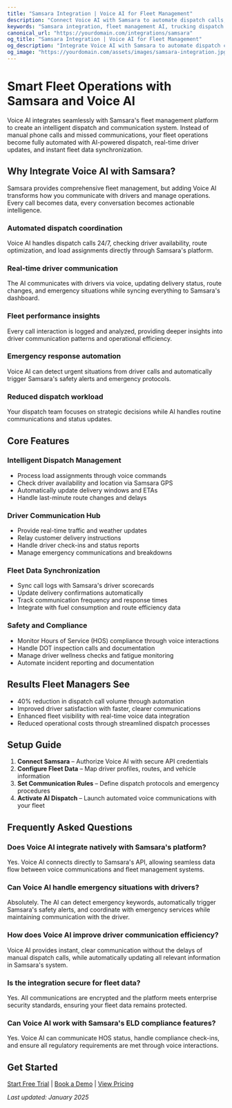 ```yaml
---
title: "Samsara Integration | Voice AI for Fleet Management"
description: "Connect Voice AI with Samsara to automate dispatch calls, track driver communications, and sync fleet data in real-time. Built for trucking companies that want smarter fleet operations and better driver coordination."
keywords: "Samsara integration, fleet management AI, trucking dispatch automation, driver communication AI, fleet telematics voice AI, Samsara voice assistant"
canonical_url: "https://yourdomain.com/integrations/samsara"
og_title: "Samsara Integration | Voice AI for Fleet Management"
og_description: "Integrate Voice AI with Samsara to automate dispatch calls, track driver communications, and sync fleet data in real-time."
og_image: "https://yourdomain.com/assets/images/samsara-integration.jpg"
---
```


# Smart Fleet Operations with Samsara and Voice AI

Voice AI integrates seamlessly with Samsara's fleet management platform to create an intelligent dispatch and communication system. Instead of manual phone calls and missed communications, your fleet operations become fully automated with AI-powered dispatch, real-time driver updates, and instant fleet data synchronization.

## Why Integrate Voice AI with Samsara?

Samsara provides comprehensive fleet management, but adding Voice AI transforms how you communicate with drivers and manage operations. Every call becomes data, every conversation becomes actionable intelligence.

### Automated dispatch coordination
Voice AI handles dispatch calls 24/7, checking driver availability, route optimization, and load assignments directly through Samsara's platform.

### Real-time driver communication
The AI communicates with drivers via voice, updating delivery status, route changes, and emergency situations while syncing everything to Samsara's dashboard.

### Fleet performance insights
Every call interaction is logged and analyzed, providing deeper insights into driver communication patterns and operational efficiency.

### Emergency response automation
Voice AI can detect urgent situations from driver calls and automatically trigger Samsara's safety alerts and emergency protocols.

### Reduced dispatch workload
Your dispatch team focuses on strategic decisions while AI handles routine communications and status updates.

## Core Features

### Intelligent Dispatch Management
- Process load assignments through voice commands
- Check driver availability and location via Samsara GPS
- Automatically update delivery windows and ETAs
- Handle last-minute route changes and delays

### Driver Communication Hub
- Provide real-time traffic and weather updates
- Relay customer delivery instructions
- Handle driver check-ins and status reports
- Manage emergency communications and breakdowns

### Fleet Data Synchronization
- Sync call logs with Samsara's driver scorecards
- Update delivery confirmations automatically
- Track communication frequency and response times
- Integrate with fuel consumption and route efficiency data

### Safety and Compliance
- Monitor Hours of Service (HOS) compliance through voice interactions
- Handle DOT inspection calls and documentation
- Manage driver wellness checks and fatigue monitoring
- Automate incident reporting and documentation

## Results Fleet Managers See

- 40% reduction in dispatch call volume through automation
- Improved driver satisfaction with faster, clearer communications
- Enhanced fleet visibility with real-time voice data integration
- Reduced operational costs through streamlined dispatch processes

## Setup Guide

1. **Connect Samsara** – Authorize Voice AI with secure API credentials
2. **Configure Fleet Data** – Map driver profiles, routes, and vehicle information
3. **Set Communication Rules** – Define dispatch protocols and emergency procedures
4. **Activate AI Dispatch** – Launch automated voice communications with your fleet


## Frequently Asked Questions

### Does Voice AI integrate natively with Samsara's platform?
Yes. Voice AI connects directly to Samsara's API, allowing seamless data flow between voice communications and fleet management systems.

### Can Voice AI handle emergency situations with drivers?
Absolutely. The AI can detect emergency keywords, automatically trigger Samsara's safety alerts, and coordinate with emergency services while maintaining communication with the driver.

### How does Voice AI improve driver communication efficiency?
Voice AI provides instant, clear communication without the delays of manual dispatch calls, while automatically updating all relevant information in Samsara's system.

### Is the integration secure for fleet data?
Yes. All communications are encrypted and the platform meets enterprise security standards, ensuring your fleet data remains protected.

### Can Voice AI work with Samsara's ELD compliance features?
Yes. Voice AI can communicate HOS status, handle compliance check-ins, and ensure all regulatory requirements are met through voice interactions.

## Get Started

[Start Free Trial](https://yourdomain.com/trial) | [Book a Demo](https://yourdomain.com/demo) | [View Pricing](https://yourdomain.com/pricing)

*Last updated: January 2025*
